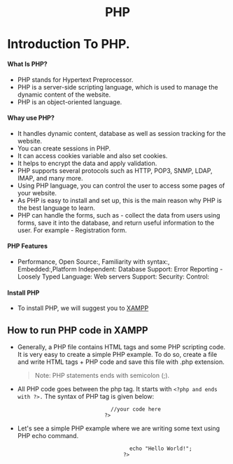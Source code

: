 <h1 align="center"> PHP</h1>

# Introduction To PHP.

#### What Is PHP?
  - PHP stands for Hypertext Preprocessor.
  - PHP is a server-side scripting language, which is used to manage the dynamic content of the website.
  - PHP is an object-oriented language.

#### Whay use PHP?
  - It handles dynamic content, database as well as session tracking for the website.
  - You can create sessions in PHP.
  - It can access cookies variable and also set cookies.
  - It helps to encrypt the data and apply validation.
  - PHP supports several protocols such as HTTP, POP3, SNMP, LDAP, IMAP, and many more.
  - Using PHP language, you can control the user to access some pages of your website.
  - As PHP is easy to install and set up, this is the main reason why PHP is the best language to learn.
  - PHP can handle the forms, such as - collect the data from users using forms, save it into the database, and return useful information to the user. For example - Registration form.

#### PHP Features
 -  Performance, Open Source:, Familiarity with syntax:, Embedded:,Platform Independent: Database Support: Error Reporting -Loosely Typed Language: Web servers Support: Security: Control:

#### Install PHP
- To install PHP, we will suggest you to [XAMPP](https://www.apachefriends.org/download_success.html)
## How to run PHP code in XAMPP
- Generally, a PHP file contains HTML tags and some PHP scripting code. It is very easy to create a simple PHP example. To do so, create a file and write HTML tags + PHP code and save this file with .php extension.
  > Note: PHP statements ends with semicolon (;).

- All PHP code goes between the php tag. It starts with ``` <?php and ends with ?>. ``` The syntax of PHP tag is given below:
 ```                             <?php   
                                  //your code here  
                                ?>  
 ```
  - Let's see a simple PHP example where we are writing some text using PHP echo command.
   ```                                  <?php      
                                          echo "Hello World!";  
                                        ?> 
 ```
 
